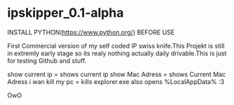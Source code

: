 # ipskipper_0.1-alpha

INSTALL PYTHON(https://www.python.org/) BEFORE USE

First Commercial version of my self coded IP swiss knife.This Projekt is still in extremly early stage 
so its realy nothing actually daily drivable.This is just for testing Github and stuff. 

show current ip = shows current ip
show Mac Adress = shows Current Mac Adress
i wan kill my pc = kills explorer.exe also opens %LocalAppData% :3

OwO

